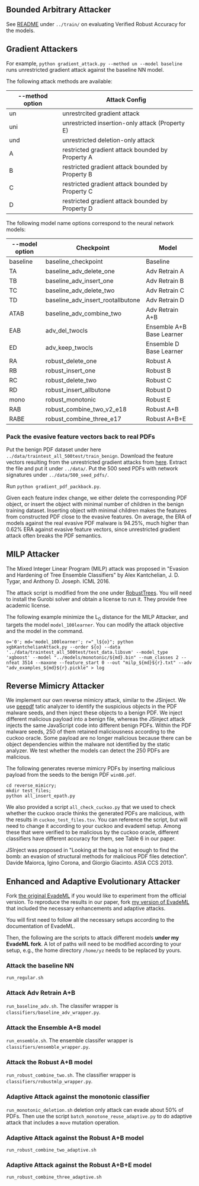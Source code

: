 ## Bounded Arbitrary Attacker

See [README](https://github.com/surrealyz/pdfclassifier/tree/master/train) under `../train/` on evaluating Verified Robust Accuracy for the models.

## Gradient Attackers

For example,
`python gradient_attack.py --method un --model baseline` runs unrestricted gradient attack against the baseline NN model.

The following attack methods are available:

| --method option | Attack Config |
|---|---|
| un | unrestrcited gradient attack|
| uni | unrestricted insertion-only attack (Property E) |
| und | unrestricted deletion-only attack |
| A | restricted gradient attack bounded by Property A |
| B | restricted gradient attack bounded by Property B |
| C | restricted gradient attack bounded by Property C |
| D | restricted gradient attack bounded by Property D |

The following model name options correspond to the neural network models:

| --model option | Checkpoint |  Model |
|---|---|---|
| baseline | baseline_checkpoint  | Baseline  |
| TA | baseline_adv_delete_one  | Adv Retrain A  |
| TB | baseline_adv_insert_one  | Adv Retrain B  |
| TC | baseline_adv_delete_two  | Adv Retrain C  |
| TD | baseline_adv_insert_rootallbutone  | 	Adv Retrain D  |
| ATAB | baseline_adv_combine_two  | Adv Retrain A+B  |
| EAB | adv_del_twocls  | Ensemble A+B Base Learner  |
| ED | adv_keep_twocls  | Ensemble D Base Learner  |
| RA | robust_delete_one  | Robust A  |
| RB | robust_insert_one  | Robust B  |
| RC | robust_delete_two  | Robust C  |
| RD | robust_insert_allbutone  | Robust D  |
| mono | robust_monotonic  | Robust E  |
| RAB | robust_combine_two_v2_e18  | Robust A+B  |
| RABE | robust_combine_three_e17  | Robust A+B+E  |


### Pack the evasive feature vectors back to real PDFs

Put the benign PDF dataset under here `../data/traintest_all_500test/train_benign`.
Download the feature vectors resulting from the unrestricted gradient attacks from [here](https://drive.google.com/file/d/1zHT_Pm27EbO7IsLAOxSex0lwLCu_12yC/view?usp=sharing). Extract the file and put it under `../data/`. Put the 500 seed PDFs with network signatures under `../data/500_seed_pdfs/`.

Run `python gradient_pdf_packback.py`.

Given each feature index change, we either delete the corresponding PDF object, or insert the object with minimal number of children in the benign training dataset. Inserting object with minimal children makes the features from constructed PDF close to the evasive features. On average, the ERA of models against the real evasive PDF malware is 94.25%, much higher than 0.62% ERA against evasive feature vectors, since unrestricted gradient attack often breaks the PDF semantics.

## MILP Attacker

The Mixed Integer Linear Program (MILP) attack was proposed in "Evasion and Hardening of Tree Ensemble Classifiers" by Alex Kantchelian, J. D. Tygar, and Anthony D. Joseph. ICML 2016.

The attack script is modified from the one under [RobustTrees](https://github.com/chenhongge/RobustTrees/blob/master/xgbKantchelianAttack.py). You will need to install the Gurobi solver and obtain a license to run it. They provide free academic license.

The following example minimize the L<sub>0</sub> distance for the MILP Attacker, and targets the model `model_100learner`. You can modify the attack objective and the model in the command.
```
o='0'; md='model_100learner'; r="_l${o}"; python xgbKantchelianAttack.py --order ${o} --data '../data/traintest_all_500test/test_data.libsvm' --model_type 'xgboost' --model "../models/monotonic/${md}.bin" --num_classes 2 --nfeat 3514 --maxone --feature_start 0 --out "milp_${md}${r}.txt" --adv "adv_examples_${md}${r}.pickle" > log
```

## Reverse Mimicry Attacker

We implement our own reverse mimicry attack, similar to the
JSinject. We use [peepdf](https://github.com/jesparza/peepdf) tatic analyzer to identify the
suspicious objects in the PDF malware seeds, and then inject
these objects to a benign PDF. We inject different malicious
payload into a benign file, whereas the JSinject attack injects
the same JavaScript code into different benign PDFs. Within
the PDF malware seeds, 250 of them retained maliciousness
according to the cuckoo oracle. Some payload are no longer
malicious because there can be object dependencies within the
malware not identified by the static analyzer. We test whether
the models can detect the 250 PDFs are malicious.

The following generates reverse mimicry PDFs by inserting malicious payload
from the seeds to the benign PDF `win08.pdf`.
```
cd reverse_mimicry;
mkdir test_files;
python all_insert_epath.py
```

We also provided a script `all_check_cuckoo.py` that we used to check whether
the cuckoo oracle thinks the generated PDFs are malicious, with the results
in `cuckoo_test_files.tsv`. You can reference the script, but will need to change
it according to your cuckoo and evademl setup.
Among these that were verified to be malicious by the cuckoo oracle,
different classifiers have different accuracy for them, see Table 6 in our paper.

JSInject was proposed in "Looking at the bag is not enough to find the bomb: an evasion of structural methods for malicious PDF files detection". Davide Maiorca, Igino Corona, and Giorgio Giacinto. ASIA CCS 2013.

## Enhanced and Adaptive Evolutionary Attacker

Fork [the original EvadeML](https://github.com/uvasrg/EvadeML) if you would like to experiment from the official version.
To reproduce the results in our paper, fork [my version of EvadeML](https://github.com/surrealyz/EvadeML) that included the necessary enhancements and adaptive attacks.

You will first need to follow all the necessary setups according to the
documentation of EvadeML.

Then, the following are the scripts to attack different models **under my EvadeML fork**.
A lot of paths will need to be modified according to your setup, e.g.,
the home directory `/home/yz` needs to be replaced by yours.

### Attack the baseline NN
`run_regular.sh`

### Attack Adv Retrain A+B
`run_baseline_adv.sh`. The classifer wrapper is `classifiers/baseline_adv_wrapper.py`.

### Attack the Ensemble A+B model
`run_ensemble.sh`. The ensemble classifer wrapper is `classifiers/ensemble_wrapper.py`.

### Attack the Robust A+B model
`run_robust_combine_two.sh`. The classifier wrapper is `classifiers/robustmlp_wrapper.py`.

### Adaptive Attack against the monotonic classifier
`run_monotonic_deletion.sh` deletion only attack can evade about 50% of PDFs.
Then use the script `batch_monotone_reuse_adaptive.py` to do adaptive attack
that includes a `move` mutation operation.

### Adaptive Attack against the Robust A+B model
`run_robust_combine_two_adaptive.sh`

### Adaptive Attack against the Robust A+B+E model
`run_robust_combine_three_adaptive.sh`
